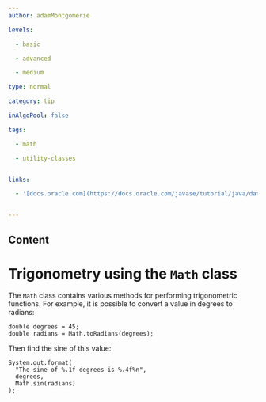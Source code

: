 ```yaml
---
author: adamMontgomerie

levels:

  - basic

  - advanced

  - medium

type: normal

category: tip

inAlgoPool: false

tags:

  - math

  - utility-classes


links:

  - '[docs.oracle.com](https://docs.oracle.com/javase/tutorial/java/data/beyondmath.html){website}'


---
```

## Content
# Trigonometry using the `Math` class

The `Math` class contains various methods for performing trigonometric functions. For example, it is possible to convert a value in degrees to radians:
```
double degrees = 45;
double radians = Math.toRadians(degrees);
```
Then find the sine of this value:
```
System.out.format(
  "The sine of %.1f degrees is %.4f%n",
  degrees, 
  Math.sin(radians)
);

```

